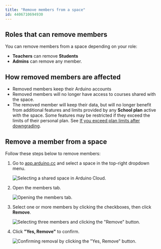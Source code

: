 ```yaml
---
title: "Remove members from a space"
id: 4406710694930
---
```


## Roles that can remove members

You can remove members from a space depending on your role:

* **Teachers** can remove **Students**
* **Admins** can remove any member.

## How removed members are affected

* Removed members keep their Arduino accounts
* Removed members will no longer have access to courses shared with the space.
* The removed member will keep their data, but will no longer benefit from additional features and limits provided by any **School plan** active with the space. Some features may be restricted if they exceed the limits of their personal plan. See [If you exceed plan limits after downgrading](https://support.arduino.cc/hc/en-us/articles/4401874212370-If-you-exceed-plan-limits-after-downgrading).

## Remove a member from a space

Follow these steps below to remove members:

1. Go to [app.arduino.cc](https://app.arduino.cc/) and select a space in the top-right dropdown menu.

   ![Selecting a shared space in Arduino Cloud.](img/cloud-space-dropdown-shared.png)

2. Open the members tab.

   ![Opening the members tab.](img/space-members-tab.png)

3. Select one or more members by clicking the checkboxes, then click **Remove**.

   ![Selecting three members and clicking the "Remove" button.](img/space-select-remove.png)

4. Click **"Yes, Remove"** to confirm.

   ![Confirming removal by clicking the "Yes, Remove" button.](img/space-members-remove-confirm.png)
